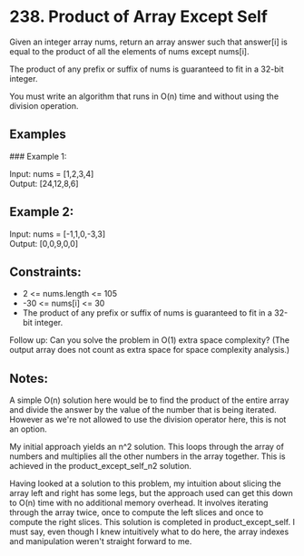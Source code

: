 # 238. Product of Array Except Self

Given an integer array nums, return an array answer such that answer[i] is equal to the product of all the elements of nums except nums[i].

The product of any prefix or suffix of nums is guaranteed to fit in a 32-bit integer.

You must write an algorithm that runs in O(n) time and without using the division operation.

## Examples

### Example 1:

Input: nums = [1,2,3,4]  
Output: [24,12,8,6]  

## Example 2:

Input: nums = [-1,1,0,-3,3]  
Output: [0,0,9,0,0]
 

## Constraints:

* 2 <= nums.length <= 105
* -30 <= nums[i] <= 30
* The product of any prefix or suffix of nums is guaranteed to fit in a 32-bit integer.
 

Follow up: Can you solve the problem in O(1) extra space complexity? (The output array does not count as extra space for space complexity analysis.)

## Notes:
A simple O(n) solution here would be to find the product of the entire array and divide the answer by the value of the number that is being iterated. However as we're not allowed to use the division operator here, this is not an option. 

My initial approach yields an n^2 solution. This loops through the array of numbers and multiplies all the other numbers in the array together. This is achieved in the product_except_self_n2 solution.

Having looked at a solution to this problem, my intuition about slicing the array left and right has some legs, but the approach used can get this down to O(n) time with no additional memory overhead. It involves iterating through the array twice, once to compute the left slices and once to compute the right slices. This solution is completed in product_except_self. I must say, even though I knew intuitively what to do here, the array indexes and manipulation weren't straight forward to me.